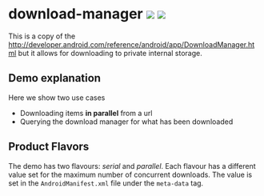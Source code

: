 # download-manager [![](https://ci.novoda.com/buildStatus/icon?job=download-manager)](https://ci.novoda.com/job/download-manager/lastBuild/console) [![](https://raw.githubusercontent.com/novoda/novoda/master/assets/btn_apache_lisence.png)](LICENSE.txt)

This is a copy of the http://developer.android.com/reference/android/app/DownloadManager.html but it allows for downloading to private internal storage.


## Demo explanation

Here we show two use cases

   - Downloading items **in parallel** from a url
   - Querying the download manager for what has been downloaded

## Product Flavors

The demo has two flavours: *serial* and *parallel*. Each flavour has a different value set for the maximum number of concurrent downloads.
The value is set in the `AndroidManifest.xml` file under the `meta-data` tag.

